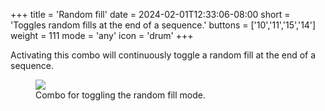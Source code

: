 +++
title = 'Random fill'
date = 2024-02-01T12:33:06-08:00
short = 'Toggles random fills at the end of a sequence.'
buttons = ['10','11','15','14']
weight = 111
mode = 'any'
icon = 'drum'
+++

Activating this combo will continuously toggle a random fill at the end of a sequence. 

<figure class="imgcombo">
<img loading="lazy" src="/img/combo_fill.webp">
<figcaption>Combo for toggling the random fill mode.</figcaption>
</figure>

